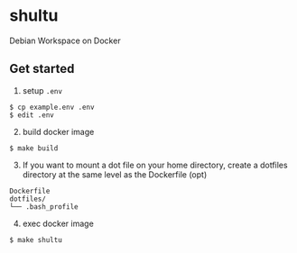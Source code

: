 # shultu

Debian Workspace on Docker

## Get started

1. setup `.env`

```
$ cp example.env .env
$ edit .env
```

2. build docker image

```
$ make build
```

3. If you want to mount a dot file on your home directory, create a dotfiles directory at the same level as the Dockerfile (opt)

```
Dockerfile
dotfiles/
└── .bash_profile
```

4. exec docker image

```
$ make shultu
```


